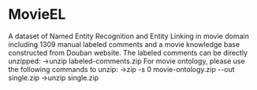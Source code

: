 # MovieEL
A dataset of Named Entity Recognition and Entity Linking in movie domain including 1309 manual labeled comments and a movie knowledge base constructed from Douban website.
The labeled comments can be directly unzipped:
->unzip labeled-comments.zip
For movie ontology, please use the following commands to unzip:
->zip -s 0 movie-ontology.zip --out single.zip
->unzip single.zip
